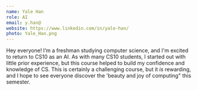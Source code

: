 ```yaml
---
name: Yale Han
role: AI
email: y.han@
website: https://www.linkedin.com/in/yale-han/
photo: Yale_Han.png
---
```

Hey everyone! I’m a freshman studying computer science, and I'm excited to return to CS10 as an AI. As with many CS10 students, I started out with little prior experience, but this course helped to build my confidence and knowledge of CS. This is certainly a challenging course, but it *is* rewarding, and I hope to see everyone discover the 'beauty and joy of computing" this semester. 